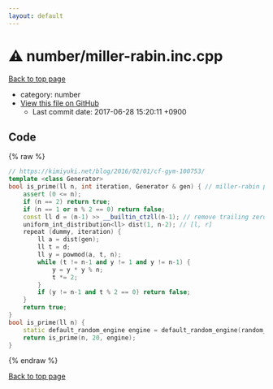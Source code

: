```yaml
---
layout: default
---
```


<!-- mathjax config similar to math.stackexchange -->
<script type="text/javascript" async
  src="https://cdnjs.cloudflare.com/ajax/libs/mathjax/2.7.5/MathJax.js?config=TeX-MML-AM_CHTML">
</script>
<script type="text/x-mathjax-config">
  MathJax.Hub.Config({
    TeX: { equationNumbers: { autoNumber: "AMS" }},
    tex2jax: {
      inlineMath: [ ['$','$'] ],
      processEscapes: true
    },
    "HTML-CSS": { matchFontHeight: false },
    displayAlign: "left",
    displayIndent: "2em"
  });
</script>

<script type="text/javascript" src="https://cdnjs.cloudflare.com/ajax/libs/jquery/3.4.1/jquery.min.js"></script>
<script src="https://cdn.jsdelivr.net/npm/jquery-balloon-js@1.1.2/jquery.balloon.min.js" integrity="sha256-ZEYs9VrgAeNuPvs15E39OsyOJaIkXEEt10fzxJ20+2I=" crossorigin="anonymous"></script>
<script type="text/javascript" src="../../assets/js/copy-button.js"></script>
<link rel="stylesheet" href="../../assets/css/copy-button.css" />


# :warning: number/miller-rabin.inc.cpp
<a href="../../index.html">Back to top page</a>

* category: number
* <a href="{{ site.github.repository_url }}/blob/master/number/miller-rabin.inc.cpp">View this file on GitHub</a>
    - Last commit date: 2017-06-28 15:20:11 +0900




## Code
{% raw %}
```cpp
// https://kimiyuki.net/blog/2016/02/01/cf-gym-100753/
template <class Generator>
bool is_prime(ll n, int iteration, Generator & gen) { // miller-rabin primality test, O(k log n)
    assert (0 <= n);
    if (n == 2) return true;
    if (n == 1 or n % 2 == 0) return false;
    const ll d = (n-1) >> __builtin_ctzll(n-1); // remove trailing zeros
    uniform_int_distribution<ll> dist(1, n-2); // [l, r]
    repeat (dummy, iteration) {
        ll a = dist(gen);
        ll t = d;
        ll y = powmod(a, t, n);
        while (t != n-1 and y != 1 and y != n-1) {
            y = y * y % n;
            t *= 2;
        }
        if (y != n-1 and t % 2 == 0) return false;
    }
    return true;
}
bool is_prime(ll n) {
    static default_random_engine engine = default_random_engine(random_device()());
    return is_prime(n, 20, engine);
}

```
{% endraw %}

<a href="../../index.html">Back to top page</a>

